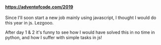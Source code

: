#### https://adventofcode.com/2019

Since I'll soon start a new job mainly using javascript, I thought I would do this year in js. Lezgooo.

After day 1 & 2 it's funny to see how I would have solved this in no time in python, and how I suffer with simple tasks in js!
